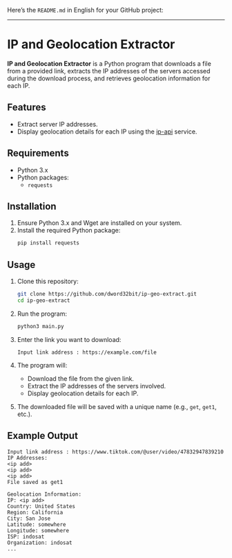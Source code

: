 Here’s the `README.md` in English for your GitHub project:

---

# IP and Geolocation Extractor

**IP and Geolocation Extractor** is a Python program that downloads a file from a provided link, extracts the IP addresses of the servers accessed during the download process, and retrieves geolocation information for each IP.

## Features
- Extract server IP addresses.
- Display geolocation details for each IP using the [ip-api](http://ip-api.com) service.

## Requirements
- Python 3.x
- Python packages: 
  - `requests`

## Installation
1. Ensure Python 3.x and Wget are installed on your system.
2. Install the required Python package:
   ```bash
   pip install requests
   ```

## Usage
1. Clone this repository:
   ```bash
   git clone https://github.com/dword32bit/ip-geo-extract.git
   cd ip-geo-extract
   ```
2. Run the program:
   ```bash
   python3 main.py
   ```
3. Enter the link you want to download:
   ```plaintext
   Input link address : https://example.com/file
   ```
4. The program will:
   - Download the file from the given link.
   - Extract the IP addresses of the servers involved.
   - Display geolocation details for each IP.

5. The downloaded file will be saved with a unique name (e.g., `get`, `get1`, etc.).

## Example Output
```plaintext
Input link address : https://www.tiktok.com/@user/video/47832947839210
IP Addresses:
<ip add>
<ip add>
<ip add>
File saved as get1

Geolocation Information:
IP: <ip add>
Country: United States
Region: California
City: San Jose
Latitude: somewhere
Longitude: somewhere
ISP: indosat
Organization: indosat
...
